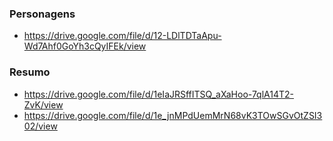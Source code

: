 ### Personagens
- https://drive.google.com/file/d/12-LDlTDTaApu-Wd7Ahf0GoYh3cQyIFEk/view

### Resumo
- https://drive.google.com/file/d/1eIaJRSffITSQ_aXaHoo-7qlA14T2-ZvK/view
- https://drive.google.com/file/d/1e_jnMPdUemMrN68vK3TOwSGvOtZSI302/view